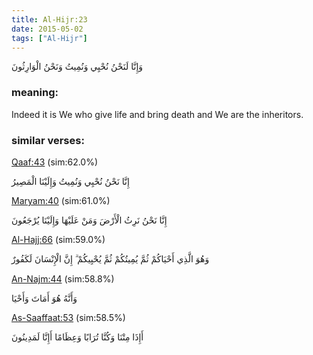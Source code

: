 ```yaml
---
title: Al-Hijr:23
date: 2015-05-02
tags: ["Al-Hijr"]
---
```

وَإِنَّا لَنَحْنُ نُحْيِي وَنُمِيتُ وَنَحْنُ الْوَارِثُونَ
### meaning: 
Indeed it is We who give life and bring death and We are the inheritors.
### similar verses: 

[Qaaf:43](/50/43) (sim:62.0%)

إِنَّا نَحْنُ نُحْيِي وَنُمِيتُ وَإِلَيْنَا الْمَصِيرُ

[Maryam:40](/19/40) (sim:61.0%)

إِنَّا نَحْنُ نَرِثُ الْأَرْضَ وَمَنْ عَلَيْهَا وَإِلَيْنَا يُرْجَعُونَ

[Al-Hajj:66](/22/66) (sim:59.0%)

وَهُوَ الَّذِي أَحْيَاكُمْ ثُمَّ يُمِيتُكُمْ ثُمَّ يُحْيِيكُمْ ۗ إِنَّ الْإِنْسَانَ لَكَفُورٌ

[An-Najm:44](/53/44) (sim:58.8%)

وَأَنَّهُ هُوَ أَمَاتَ وَأَحْيَا

[As-Saaffaat:53](/37/53) (sim:58.5%)

أَإِذَا مِتْنَا وَكُنَّا تُرَابًا وَعِظَامًا أَإِنَّا لَمَدِينُونَ

